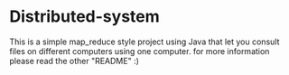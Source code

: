 Distributed-system
==================

This is a simple map_reduce style project using Java that let you consult files on different computers using one computer.
for more information please read the other "README" :)
